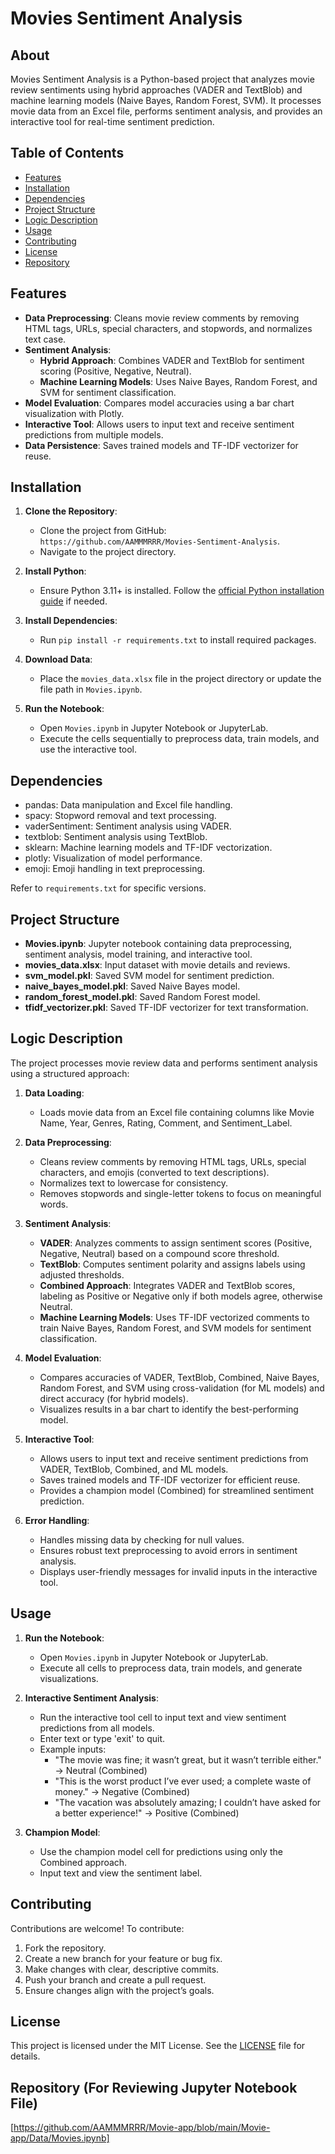 # Movies Sentiment Analysis

## About
Movies Sentiment Analysis is a Python-based project that analyzes movie review sentiments using hybrid approaches (VADER and TextBlob) and machine learning models (Naive Bayes, Random Forest, SVM). It processes movie data from an Excel file, performs sentiment analysis, and provides an interactive tool for real-time sentiment prediction.

## Table of Contents
- [Features](#features)
- [Installation](#installation)
- [Dependencies](#dependencies)
- [Project Structure](#project-structure)
- [Logic Description](#logic-description)
- [Usage](#usage)
- [Contributing](#contributing)
- [License](#license)
- [Repository](#repository)

## Features
- **Data Preprocessing**: Cleans movie review comments by removing HTML tags, URLs, special characters, and stopwords, and normalizes text case.
- **Sentiment Analysis**:
  - **Hybrid Approach**: Combines VADER and TextBlob for sentiment scoring (Positive, Negative, Neutral).
  - **Machine Learning Models**: Uses Naive Bayes, Random Forest, and SVM for sentiment classification.
- **Model Evaluation**: Compares model accuracies using a bar chart visualization with Plotly.
- **Interactive Tool**: Allows users to input text and receive sentiment predictions from multiple models.
- **Data Persistence**: Saves trained models and TF-IDF vectorizer for reuse.

## Installation
1. **Clone the Repository**:
   - Clone the project from GitHub: `https://github.com/AAMMMRRR/Movies-Sentiment-Analysis`.
   - Navigate to the project directory.

2. **Install Python**:
   - Ensure Python 3.11+ is installed. Follow the [official Python installation guide](https://www.python.org/downloads/) if needed.

3. **Install Dependencies**:
   - Run `pip install -r requirements.txt` to install required packages.

4. **Download Data**:
   - Place the `movies_data.xlsx` file in the project directory or update the file path in `Movies.ipynb`.

5. **Run the Notebook**:
   - Open `Movies.ipynb` in Jupyter Notebook or JupyterLab.
   - Execute the cells sequentially to preprocess data, train models, and use the interactive tool.

## Dependencies
- pandas: Data manipulation and Excel file handling.
- spacy: Stopword removal and text processing.
- vaderSentiment: Sentiment analysis using VADER.
- textblob: Sentiment analysis using TextBlob.
- sklearn: Machine learning models and TF-IDF vectorization.
- plotly: Visualization of model performance.
- emoji: Emoji handling in text preprocessing.

Refer to `requirements.txt` for specific versions.

## Project Structure
- **Movies.ipynb**: Jupyter notebook containing data preprocessing, sentiment analysis, model training, and interactive tool.
- **movies_data.xlsx**: Input dataset with movie details and reviews.
- **svm_model.pkl**: Saved SVM model for sentiment prediction.
- **naive_bayes_model.pkl**: Saved Naive Bayes model.
- **random_forest_model.pkl**: Saved Random Forest model.
- **tfidf_vectorizer.pkl**: Saved TF-IDF vectorizer for text transformation.

## Logic Description
The project processes movie review data and performs sentiment analysis using a structured approach:

1. **Data Loading**:
   - Loads movie data from an Excel file containing columns like Movie Name, Year, Genres, Rating, Comment, and Sentiment_Label.

2. **Data Preprocessing**:
   - Cleans review comments by removing HTML tags, URLs, special characters, and emojis (converted to text descriptions).
   - Normalizes text to lowercase for consistency.
   - Removes stopwords and single-letter tokens to focus on meaningful words.

3. **Sentiment Analysis**:
   - **VADER**: Analyzes comments to assign sentiment scores (Positive, Negative, Neutral) based on a compound score threshold.
   - **TextBlob**: Computes sentiment polarity and assigns labels using adjusted thresholds.
   - **Combined Approach**: Integrates VADER and TextBlob scores, labeling as Positive or Negative only if both models agree, otherwise Neutral.
   - **Machine Learning Models**: Uses TF-IDF vectorized comments to train Naive Bayes, Random Forest, and SVM models for sentiment classification.

4. **Model Evaluation**:
   - Compares accuracies of VADER, TextBlob, Combined, Naive Bayes, Random Forest, and SVM using cross-validation (for ML models) and direct accuracy (for hybrid models).
   - Visualizes results in a bar chart to identify the best-performing model.

5. **Interactive Tool**:
   - Allows users to input text and receive sentiment predictions from VADER, TextBlob, Combined, and ML models.
   - Saves trained models and TF-IDF vectorizer for efficient reuse.
   - Provides a champion model (Combined) for streamlined sentiment prediction.

6. **Error Handling**:
   - Handles missing data by checking for null values.
   - Ensures robust text preprocessing to avoid errors in sentiment analysis.
   - Displays user-friendly messages for invalid inputs in the interactive tool.

## Usage
1. **Run the Notebook**:
   - Open `Movies.ipynb` in Jupyter Notebook or JupyterLab.
   - Execute all cells to preprocess data, train models, and generate visualizations.

2. **Interactive Sentiment Analysis**:
   - Run the interactive tool cell to input text and view sentiment predictions from all models.
   - Enter text or type 'exit' to quit.
   - Example inputs:
     - "The movie was fine; it wasn’t great, but it wasn’t terrible either." → Neutral (Combined)
     - "This is the worst product I’ve ever used; a complete waste of money." → Negative (Combined)
     - "The vacation was absolutely amazing; I couldn’t have asked for a better experience!" → Positive (Combined)

3. **Champion Model**:
   - Use the champion model cell for predictions using only the Combined approach.
   - Input text and view the sentiment label.

## Contributing
Contributions are welcome! To contribute:
1. Fork the repository.
2. Create a new branch for your feature or bug fix.
3. Make changes with clear, descriptive commits.
4. Push your branch and create a pull request.
5. Ensure changes align with the project’s goals.

## License
This project is licensed under the MIT License. See the [LICENSE](LICENSE) file for details.

## Repository (For Reviewing Jupyter Notebook File)
[https://github.com/AAMMMRRR/Movie-app/blob/main/Movie-app/Data/Movies.ipynb]
